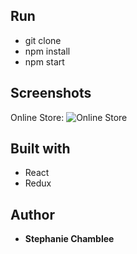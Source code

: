 ## Run
* git clone
* npm install
* npm start

## Screenshots

Online Store:
![Online Store](https://image.ibb.co/dtr09o/Screen_Shot_2018_06_21_at_8_59_21_AM.png)

## Built with
* React
* Redux

## Author

* **Stephanie Chamblee** 
